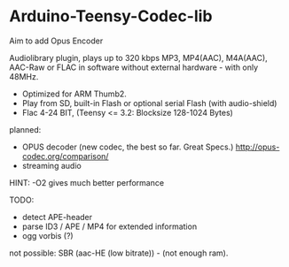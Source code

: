 Arduino-Teensy-Codec-lib
======================

Aim to add Opus Encoder



Audiolibrary plugin, plays up to 320 kbps MP3, MP4(AAC), M4A(AAC), AAC-Raw or FLAC in software without external hardware - 
with only 48MHz.

- Optimized for ARM Thumb2.
- Play from SD, built-in Flash or optional serial Flash (with audio-shield)
- Flac 4-24 BIT, (Teensy <= 3.2: Blocksize 128-1024 Bytes)

planned:
 - OPUS decoder (new codec, the best so far. Great Specs.)
   http://opus-codec.org/comparison/
 - streaming audio

 HINT: -O2 gives much better performance
 
 TODO:
 - detect APE-header
 - parse ID3 / APE / MP4 for extended information
 - ogg vorbis (?)
 
 not possible: SBR (aac-HE (low bitrate)) - (not enough ram).
